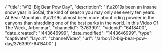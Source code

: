 {
    "title": "#12: Big Bear Pow Day",
    "description": "It\u2019s been an insane snow year in SoCal, the kind of season you may only see every ten years. At Bear Mountain, it\u2019s almost been more about riding powder in the canyons than shredding one of the best parks in the world. In this Video Of The Week, Arbor mar",
    "channelid": "3763991",
    "videoid": "6418400",
    "date_created": "1443646999",
    "date_modified": "1443646999",
    "type": "captivate",
    "layout": "channelVideo",
    "url": "\/arbor\/12-big-bear-pow-day\/3763991-6418400"
}